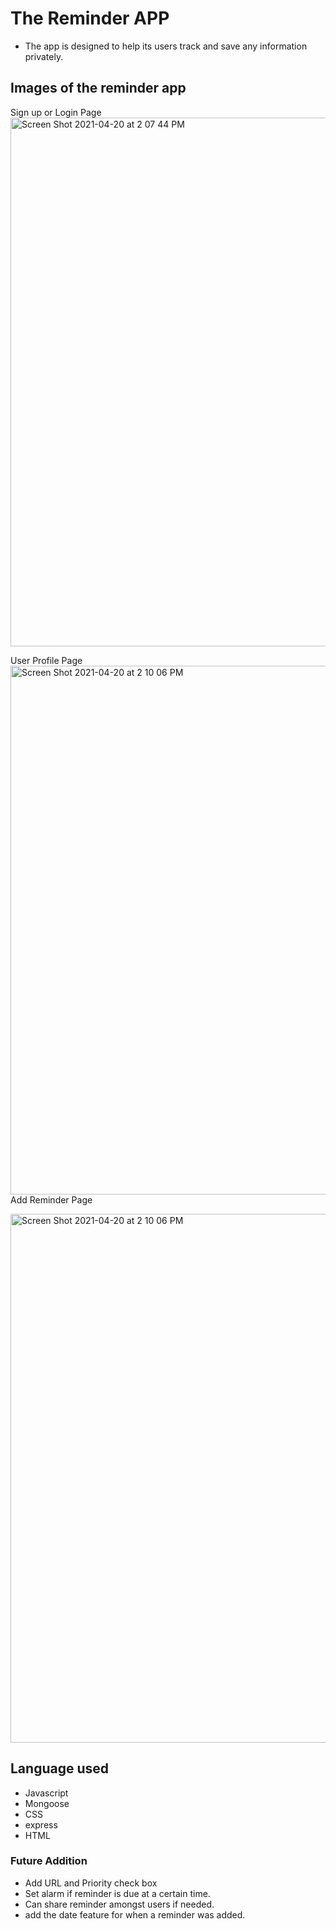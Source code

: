 # The Reminder APP

- The app is designed to help its users track and save any information privately. 

## Images of the reminder app
Sign up or Login Page
<img width="846" alt="Screen Shot 2021-04-20 at 2 07 44 PM" src="https://user-images.githubusercontent.com/63335946/115464421-e6fd3700-a1e1-11eb-91bb-b7ed0a37e84a.png">

User Profile Page
<img width="846" alt="Screen Shot 2021-04-20 at 2 10 06 PM" src="https://user-images.githubusercontent.com/63335946/115464573-24fa5b00-a1e2-11eb-9336-36989264369e.png">
Add Reminder Page

<img width="846" alt="Screen Shot 2021-04-20 at 2 10 06 PM" src="https://user-images.githubusercontent.com/63335946/115464573-24fa5b00-a1e2-11eb-9336-36989264369e.png">

## Language used
- Javascript
- Mongoose
- CSS
- express
- HTML

### Future Addition
- Add URL and Priority check box
- Set alarm if reminder is due at a certain time.
- Can share reminder amongst users if needed. 
- add the date feature for when a reminder was added.

